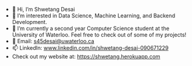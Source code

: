 - 👋 Hi, I’m Shwetang Desai
- 👀 I’m interested in Data Science, Machine Learning, and Backend Development.
- 🌱 I’m currently a second year Computer Science student at the University of Waterloo. Feel free to check out of some of my projects!
- 📧 Email: s45desai@uwaterloo.ca
- 📫 LinkedIn: www.linkedin.com/in/shwetang-desai-090671229
- Check out my website at: https://shwetang.herokuapp.com
     

<!---
sdesai13/sdesai13 is a ✨ special ✨ repository because its `README.md` (this file) appears on your GitHub profile.
You can click the Preview link to take a look at your changes.
--->

